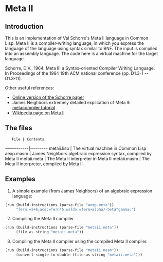 # Meta II

## Introduction

This is an implementation of Val Schorre's Meta II language in Common
Lisp. Meta II is a compiler-writing language, in which you express the
language of the language using syntax similar to BNF. The input is
compiled into an assembly language. The code here is a virtual machine
for the target language.

Schorre, D.V., 1964. Meta II: a Syntax-oriented Compiler Writing
Language. In Proceedings of the 1964 19th ACM national conference (pp.
D1.3-1 -- D1.3-11).

Other useful references:
* [Online version of the Schorre paper](http://www.chilton-computing.org.uk/acl/literature/reports/p025.htm)
* James Neighbors extremely detailed explication of Meta II: [metacompiler tutorial](http://www.bayfronttechnologies.com/mc_tutorial.html)
* [Wikipedia page on Meta II](https://en.wikipedia.org/wiki/META_II)

## The files

       File | Contents
------------|---------
metaii.lisp | The virtual machine in Common Lisp
aexp.masm   | James Neighbors algebraic expression syntax, compiled by Meta II
metaii.meta | The Meta II interpreter in Meta II
metaii.masm | The Meta II interpreter, compiled by Meta II

## Examples

1. A simple example (from James Neighbors) of an algebraic expression
language:
```lisp
(run (build-instructions (parse-file "aexp.meta"))
     "fern:=5+6;ace:=fern*5;waldo:=fern+alpha/-beta^gamma;")
```
2. Compiling the Meta II compiler.
```lisp
(run (build-instructions (parse-file "metaii.meta"))
     (file-as-string "metaii.meta"))
```
3. Compiling the Meta II compiler using the compiled Meta II compiler.
```lisp
(run (build-instructions (parse-file "metaii.masm"))
     (convert-single-to-double (file-as-string "metaii.meta")))
```
